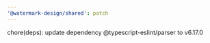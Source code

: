 ```yaml
---
'@watermark-design/shared': patch
---
```


chore(deps): update dependency @typescript-eslint/parser to v6.17.0
